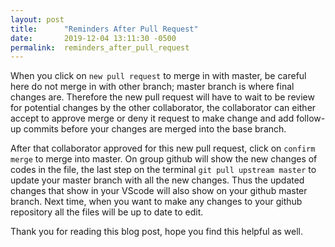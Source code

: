 ```yaml
---
layout: post
title:      "Reminders After Pull Request"
date:       2019-12-04 13:11:30 -0500
permalink:  reminders_after_pull_request
---
```



When you click on `new pull request` to merge in with master, be careful here do not merge in with other branch; master branch is where final changes are. Therefore the new pull request will have to wait to be review for potential changes by the other collaborator, the collaborator can either accept to approve merge or deny it request to make change and add follow-up commits before your changes are merged into the base branch. 

After that collaborator approved for this new pull request, click on `confirm merge` to merge into master. On group github will show the new changes of codes in the file, the last step on the terminal `git pull upstream master` to update your master branch with all the new changes. Thus the updated changes that show in your VScode will also show on your github master branch. Next time, when you want to make any changes to your github repository all the files will be up to date to edit. 

Thank you for reading this blog post, hope you find this helpful as well.  


